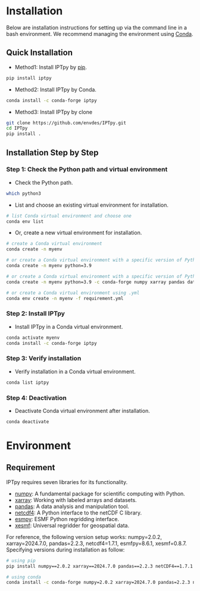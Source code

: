 # Installation
Below are installation instructions for setting up via the command line in a bash environment. We recommend managing the environment using [Conda](https://docs.conda.io/projects/conda/en/latest/).

## Quick Installation

- Method1: Install IPTpy by [pip](https://pypi.org/project/pip/).

```bash
pip install iptpy
```

- Method2: Install IPTpy by Conda.

```bash
conda install -c conda-forge iptpy
```

- Method3: Install IPTpy by clone

```bash
git clone https://github.com/envdes/IPTpy.git
cd IPTpy
pip install .
```



## Installation Step by Step

### Step 1: Check the Python path and virtual environment

- Check the Python path.

```bash
which python3
```

- List and choose an existing virtual environment for installation.

```bash
# list Conda virtual environment and choose one
conda env list
```

- Or, create a new virtual environment for installation. 

```bash
# create a Conda virtual environment
conda create -n myenv

# or create a Conda virtual environment with a specific version of Python
conda create -n myenv python=3.9

# or create a Conda virtual environment with a specific version of Python and packages
conda create -n myenv python=3.9 -c conda-forge numpy xarray pandas datetime netcdf4 esmpy xesmf iptpy

# or create a Conda virtual environment using .yml
conda env create -n myenv -f requirement.yml
```

### Step 2: Install IPTpy

- Install IPTpy in a Conda virtual environment.

```bash
conda activate myenv
conda install -c conda-forge iptpy
```

### Step 3: Verify installation

- Verify installation in a Conda virtual environment.

```bash
conda list iptpy
```

### Step 4: Deactivation

- Deactivate Conda virtual environment after installation. 

```bash
conda deactivate
```

# Environment 

## Requirement

IPTpy requires seven libraries for its functionality. 

- [numpy](https://numpy.org/): A fundamental package for scientific computing with Python.
- [xarray](https://xarray.dev/): Working with labeled arrays and datasets.
- [pandas](https://pandas.pydata.org/): A data analysis and manipulation tool.
- [netcdf4](https://unidata.github.io/netcdf4-python/#netCDF4): A Python interface to the netCDF C library. 
- [esmpy](https://earthsystemmodeling.org/esmpy/): ESMF Python regridding interface. 
- [xesmf](https://xesmf.readthedocs.io/en/latest/#): Universal regridder for geospatial data. 

For reference, the following version setup works: numpy=2.0.2, xarray=2024.7.0, pandas=2.2.3, netcdf4=1.7.1, esmfpy=8.6.1, xesmf=0.8.7. Specifying versions during installation as follow:

```bash
# using pip
pip install numpy==2.0.2 xarray==2024.7.0 pandas==2.2.3 netCDF4==1.7.1 esmpy==8.6.1 xesmf==0.8.7

# using conda
conda install -c conda-forge numpy=2.0.2 xarray=2024.7.0 pandas=2.2.3 netCDF4=1.7.1 esmpy=8.6.1 xesmf=0.8.7
```
